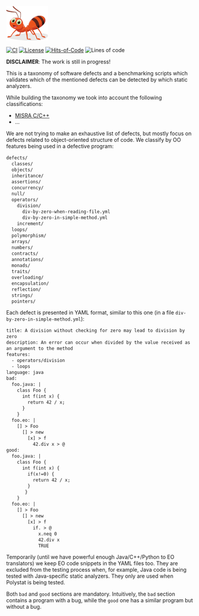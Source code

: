 <img src="awesome-bugs-logo.svg" height="92px"/>

[![CI](https://github.com/polystat/awesome-bugs/actions/workflows/main.yml/badge.svg)](https://github.com/polystat/awesome-bugs/actions/workflows/main.yml)
[![License](https://img.shields.io/badge/license-MIT-green.svg)](https://github.com/polystat/awesome-bugs/blob/master/LICENSE.txt)
[![Hits-of-Code](https://hitsofcode.com/github/polystat/awesome-bugs)](https://hitsofcode.com/view/github/polystat/awesome-bugs)
![Lines of code](https://img.shields.io/tokei/lines/github/polystat/awesome-bugs)

**DISCLAIMER**: The work is still in progress!

This is a taxonomy of software defects and a benchmarking scripts which validates
which of the mentioned defects can be detected by which static analyzers.

While building the taxonomy we took into account the following classifications:

  * [MISRA C/C++](..)
  * ...

We are not trying to make an exhaustive list of defects, but mostly focus
on defects related to object-oriented structure of code. We classify by 
OO features being used in a defective program:

```
defects/
  classes/
  objects/
  inheritance/
  assertions/
  concurrency/
  null/
  operators/
    division/
      div-by-zero-when-reading-file.yml
      div-by-zero-in-simple-method.yml
    increment/
  loops/
  polymorphism/
  arrays/
  numbers/
  contracts/
  annotations/
  monads/
  traits/
  overloading/
  encapsulation/
  reflection/
  strings/
  pointers/
```

Each defect is presented in YAML format, similar to this one
(in a file `div-by-zero-in-simple-method.yml`):

```
title: A division without checking for zero may lead to division by zero
description: An error can occur when divided by the value received as an argument to the method
features: 
  - operators/division
  - loops
language: java
bad:
  foo.java: |
    class Foo {
      int f(int x) {
        return 42 / x;
      }
    }
  foo.eo: |
    [] > Foo
      [] > new
        [x] > f
          42.div x > @
good:
  foo.java: |
    class Foo {
      int f(int x) {
        if(x!=0) {
          return 42 / x;
        }
       }
    }
  foo.eo: |
    [] > Foo
      [] > new
        [x] > f
          if. > @
            x.neq 0
            42.div x
            TRUE
```

Temporarily (until we have powerful enough Java/C++/Python to EO translators) we
keep EO code snippets in the YAML files too. They are excluded from the testing
process when, for example, Java code is being tested with Java-specific static
analyzers. They only are used when Polystat is being tested.

Both `bad` and `good` sections are mandatory. Intuitively, the `bad` section
contains a program with a bug, while the `good` one has a similar program
but without a bug.

